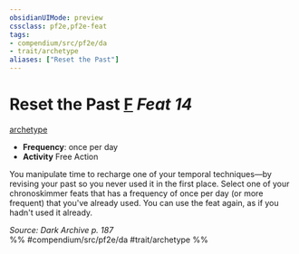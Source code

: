 ```yaml
---
obsidianUIMode: preview
cssclass: pf2e,pf2e-feat
tags:
- compendium/src/pf2e/da
- trait/archetype
aliases: ["Reset the Past"]
---
```

# Reset the Past  [F](chapter-9-playing-the-game.md#Actions "Free Action") *Feat 14*  
[archetype](archetype.md "Archetype Feat Trait")  

- **Frequency**: once per day
- **Activity** Free Action

You manipulate time to recharge one of your temporal techniques—by revising your past so you never used it in the first place. Select one of your chronoskimmer feats that has a frequency of once per day (or more frequent) that you've already used. You can use the feat again, as if you hadn't used it already.

*Source: Dark Archive p. 187*  
%% #compendium/src/pf2e/da #trait/archetype %%
